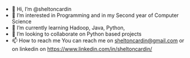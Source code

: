 - 👋 Hi, I’m @sheltoncardin
- 👀 I’m interested in Programming and in my Second year of Computer Science
- 🌱 I’m currently learning Hadoop, Java, Python, 
- 💞️ I’m looking to collaborate on Python based projects
- 📫 How to reach me 
      You can reach me on sheltoncardin@gmail.com or on linkedin on https://www.linkedin.com/in/sheltoncardin/

<!---
sheltoncardin/sheltoncardin is a ✨ special ✨ repository because its `README.md` (this file) appears on your GitHub profile.
You can click the Preview link to take a look at your changes.
--->
